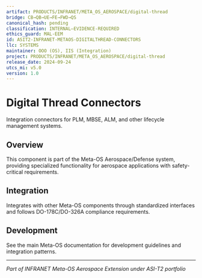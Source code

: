 ```yaml
---
artifact: PRODUCTS/INFRANET/META_OS_AEROSPACE/digital-thread
bridge: CB→QB→UE→FE→FWD→QS
canonical_hash: pending
classification: INTERNAL–EVIDENCE-REQUIRED
ethics_guard: MAL-EEM
id: ASIT2-INFRANET-METAOS-DIGITALTHREAD-CONNECTORS
llc: SYSTEMS
maintainer: OOO (OS), IIS (Integration)
project: PRODUCTS/INFRANET/META_OS_AEROSPACE/digital-thread
release_date: 2024-09-24
utcs_mi: v5.0
version: 1.0
---
```


# Digital Thread Connectors

Integration connectors for PLM, MBSE, ALM, and other lifecycle management systems.

## Overview

This component is part of the Meta-OS Aerospace/Defense system, providing specialized functionality for aerospace applications with safety-critical requirements.

## Integration

Integrates with other Meta-OS components through standardized interfaces and follows DO-178C/DO-326A compliance requirements.

## Development

See the main Meta-OS documentation for development guidelines and integration patterns.

---

*Part of INFRANET Meta-OS Aerospace Extension under ASI-T2 portfolio*